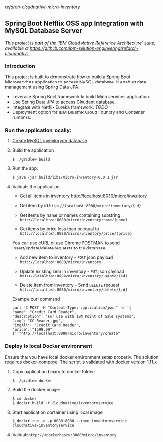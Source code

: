 ###### refarch-cloudnative-micro-inventory

## Spring Boot Netflix OSS app Integration with MySQL Database Server

*This project is part of the 'IBM Cloud Native Reference Architecture' suite, available at
https://github.com/ibm-solution-engineering/refarch-cloudnative*

### Introduction

This project is built to demonstrate how to build a Spring Boot Microservices application to access MySQL database. It enables data management using Spring Data JPA.

 - Leverage Spring Boot framework to build Microservices application.
 - Use Spring Data JPA to access Cloudant database.
 - Integrate with Netflix Eureka framework. *TODO*
 - Deployment option for IBM Bluemix Cloud Foundry and Container runtimes.


### Run the application locally:

 1. [Create MySQL inventorydb database](https://github.com/ibm-cloud-architecture/refarch-cloudnative-mysql)

 
 2. Build the application:

    ```
    $ ./gradlew build
    ```

 3. Run the app:

    ```
    $ java -jar build/libs/micro-inventory-0.0.1.jar
    ```

 4. Validate the application

    - Get all items in inventory
    [http://localhost:8080/micro/inventory](http://localhost:8080/micro/inventory)

    - Get item by id
    `http://localhost:8080/micro/inventory/{id}`

    - Get items by name or names containing substring
    `http://localhost:8080/micro/inventory/name/{name}`

    - Get items by price less than or equal to
    `http://localhost:8080/micro/inventory/price/{price}`

    You can use cURL or use Chrome POSTMAN to send insert/update/delete requests to the database.

    - Add new item to inventory - `POST` json payload
    `http://localhost:8080/micro/inventory`

    - Update existing item in inventory - `PUT` json payload
    `http://localhost:8080/micro/inventory/update/{id}`

    - Delete item from inventory - Send `DELETE` request
    `http://localhost:8080/micro/inventory/delete/{id}`

    Example curl command
     ```
     curl -X POST -H "Content-Type: application/json" -d '{
     "name": "Credit Card Reader",
     "description": "For use with IBM Point of Sale systems",
     "img": "CC-Reader.jpg",
     "imgAlt": "Credit Card Reader",
     "price": "1599.99"
     }' "http://localhost:8080/micro/inventory/create"
    ```


### Deploy to local Docker environment

Ensure that you have local docker environment setup properly. The solution requires docker-compose. The script is validated with docker version 1.11.x

1. Copy application binary to docker folder:
    ```
    $ ./gradlew docker
    ```

2. Build the docker image:
    ```
    $ cd docker
    $ docker build -t cloudnative/inventoryservice
    ```

3. Start application container using local image
    ```
    $ docker run -d -p 8080:8080 --name inventoryservice cloudnative/inventoryservice
    ```

4. Validate`http://<dockerhost>:8080/micro/inventory`

    
